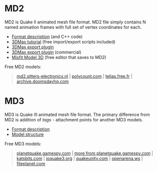 # MD2 #

MD2 is Quake II animated mesh file format. MD2 file simply contains N named animation frames with full set of vertex coordinates for each.

  * [Format description](http://tfc.duke.free.fr/old/models/md2.htm) (and C++ code)
  * [3DMax tutorial](http://project3d.home.sapo.pt/md2_tutorial.html) (free import/export scripts included)
  * [3DMax export plugin](http://www.sixwater.com.cn/downloads/md2export.zip)
  * [3DMax export plugin](http://www.qtipplugin.com/index.htm) (commercial)
  * [Misfit Model 3D](http://www.misfitcode.com/misfitmodel3d/) (free editor that saves to MD2)

Free MD2 models:
> [md2.sitters-electronics.nl](http://www.md2.sitters-electronics.nl/index.html) | [polycount.com](http://polycount.com/models/quake2/) | [telias.free.fr](http://telias.free.fr/models_md2_menu.html) | [archive.doomsdayhq.com](http://archive.doomsdayhq.com/files.php?type=6)


# MD3 #

MD3 is Quake III animated mesh file format. The primary difference from MD2 is addition of _tags_ - attachment points for another MD3 models.

  * [Format description](http://linux.ucla.edu/~phaethon/q3/formats/md3format.html)
  * [Model structure](http://education.mit.edu/starlogo-tng/shapes-tutorial/shapetutorial.html)

Free MD3 models:
> [planetquake.gamespy.com](http://planetquake.gamespy.com/View.php?view=Quake3.List&game=4) | [more from planetquake.gamespy.com](http://q3radiant.planetquake.gamespy.com/models.htm) | [katsbits.com](http://www.katsbits.com/htm/models.htm#md3) | [ioquake3.org](http://ioquake3.org/extras/models/) | [quakeunity.com](http://www.quakeunity.com/browse=cat&cid=5) | [openarena.ws](http://openarena.ws/svn/models/) | [fileplanet.com](http://www.fileplanet.com/33347/0/1/3/section/Models)